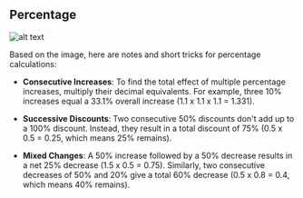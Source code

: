 ## Percentage

![alt text](image.png)

Based on the image, here are notes and short tricks for percentage calculations:

- **Consecutive Increases**: To find the total effect of multiple percentage increases, multiply their decimal equivalents. For example, three 10% increases equal a 33.1% overall increase (1.1 x 1.1 x 1.1 = 1.331).

- **Successive Discounts**: Two consecutive 50% discounts don't add up to a 100% discount. Instead, they result in a total discount of 75% (0.5 x 0.5 = 0.25, which means 25% remains).

- **Mixed Changes**: A 50% increase followed by a 50% decrease results in a net 25% decrease (1.5 x 0.5 = 0.75). Similarly, two consecutive decreases of 50% and 20% give a total 60% decrease (0.5 x 0.8 = 0.4, which means 40% remains).
